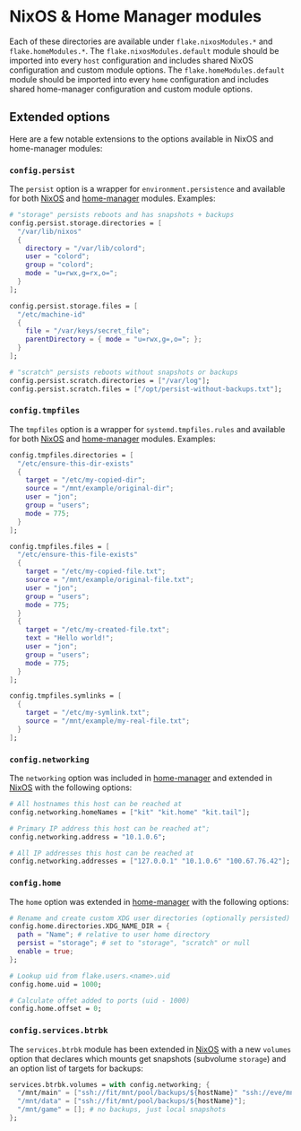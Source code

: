 # NixOS & Home Manager modules

Each of these directories are available under `flake.nixosModules.*` and
`flake.homeModules.*`. The `flake.nixosModules.default` module should be
imported into every `host` configuration and includes shared NixOS configuration
and custom module options. The `flake.homeModules.default` module should be
imported into every `home` configuration and includes shared home-manager
configuration and custom module options.

## Extended options

Here are a few notable extensions to the options available in NixOS and
home-manager modules:

### `config.persist`

The `persist` option is a wrapper for `environment.persistence` and available
for both
[NixOS](https://github.com/suderman/nixos/blob/main/modules/nixos/default/configs/impermanence.nix)
and
[home-manager](https://github.com/suderman/nixos/blob/main/modules/home/default/configs/impermanence.nix)
modules. Examples:

```nix
# "storage" persists reboots and has snapshots + backups
config.persist.storage.directories = [
  "/var/lib/nixos"
  {
    directory = "/var/lib/colord";
    user = "colord";
    group = "colord";
    mode = "u=rwx,g=rx,o=";
  }
];

config.persist.storage.files = [
  "/etc/machine-id"
  {
    file = "/var/keys/secret_file";
    parentDirectory = { mode = "u=rwx,g=,o="; }; 
  }
];

# "scratch" persists reboots without snapshots or backups
config.persist.scratch.directories = ["/var/log"];
config.persist.scratch.files = ["/opt/persist-without-backups.txt"];
```

### `config.tmpfiles`

The `tmpfiles` option is a wrapper for `systemd.tmpfiles.rules` and available
for both
[NixOS](https://github.com/suderman/nixos/blob/main/modules/nixos/default/configs/tmpfiles.nix)
and
[home-manager](https://github.com/suderman/nixos/blob/main/modules/home/default/configs/tmpfiles.nix)
modules. Examples:

```nix
config.tmpfiles.directories = [
  "/etc/ensure-this-dir-exists"
  {
    target = "/etc/my-copied-dir"; 
    source = "/mnt/example/original-dir";
    user = "jon"; 
    group = "users"; 
    mode = 775; 
  }
];

config.tmpfiles.files = [
  "/etc/ensure-this-file-exists"
  {
    target = "/etc/my-copied-file.txt"; 
    source = "/mnt/example/original-file.txt";
    user = "jon"; 
    group = "users"; 
    mode = 775; 
  }
  {
    target = "/etc/my-created-file.txt"; 
    text = "Hello world!";
    user = "jon"; 
    group = "users"; 
    mode = 775; 
  }
];

config.tmpfiles.symlinks = [
  {
    target = "/etc/my-symlink.txt"; 
    source = "/mnt/example/my-real-file.txt";
  }
];
```

### `config.networking`

The `networking` option was included in
[home-manager](https://github.com/suderman/nixos/blob/main/modules/home/default/configs/networking.nix)
and extended in
[NixOS](https://github.com/suderman/nixos/blob/main/modules/nixos/default/configs/networking.nix)
with the following options:

```nix
# All hostnames this host can be reached at 
config.networking.homeNames = ["kit" "kit.home" "kit.tail"];

# Primary IP address this host can be reached at";
config.networking.address = "10.1.0.6";

# All IP addresses this host can be reached at
config.networking.addresses = ["127.0.0.1" "10.1.0.6" "100.67.76.42"];
```

### `config.home`

The `home` option was extended in
[home-manager](https://github.com/suderman/nixos/blob/main/modules/home/default/configs/home.nix)
with the following options:

```nix
# Rename and create custom XDG user directories (optionally persisted)
config.home.directories.XDG_NAME_DIR = {
  path = "Name"; # relative to user home directory
  persist = "storage"; # set to "storage", "scratch" or null
  enable = true;
};

# Lookup uid from flake.users.<name>.uid
config.home.uid = 1000;

# Calculate offet added to ports (uid - 1000)
config.home.offset = 0;
```

### `config.services.btrbk`

The `services.btrbk` module has been extended in
[NixOS](https://github.com/suderman/nixos/blob/main/modules/nixos/default/options/btrbk.nix)
with a new `volumes` option that declares which mounts get snapshots (subvolume
`storage`) and an option list of targets for backups:

```nix
services.btrbk.volumes = with config.networking; {
  "/mnt/main" = ["ssh://fit/mnt/pool/backups/${hostName}" "ssh://eve/mnt/pool/backups/${hostName}"];
  "/mnt/data" = ["ssh://fit/mnt/pool/backups/${hostName}"];
  "/mnt/game" = []; # no backups, just local snapshots
};
```
